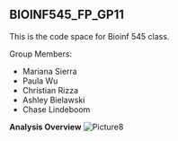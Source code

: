 ## BIOINF545_FP_GP11
This is the code space for Bioinf 545 class.

Group Members:
- Mariana Sierra
- Paula Wu
- Christian Rizza
- Ashley Bielawski
- Chase Lindeboom


**Analysis Overview**
![Picture8](https://github.com/paulawucu/BIOINF545_FP_GP11/assets/159296158/0c97939a-cd27-4d19-a468-2ed625aebec5)

